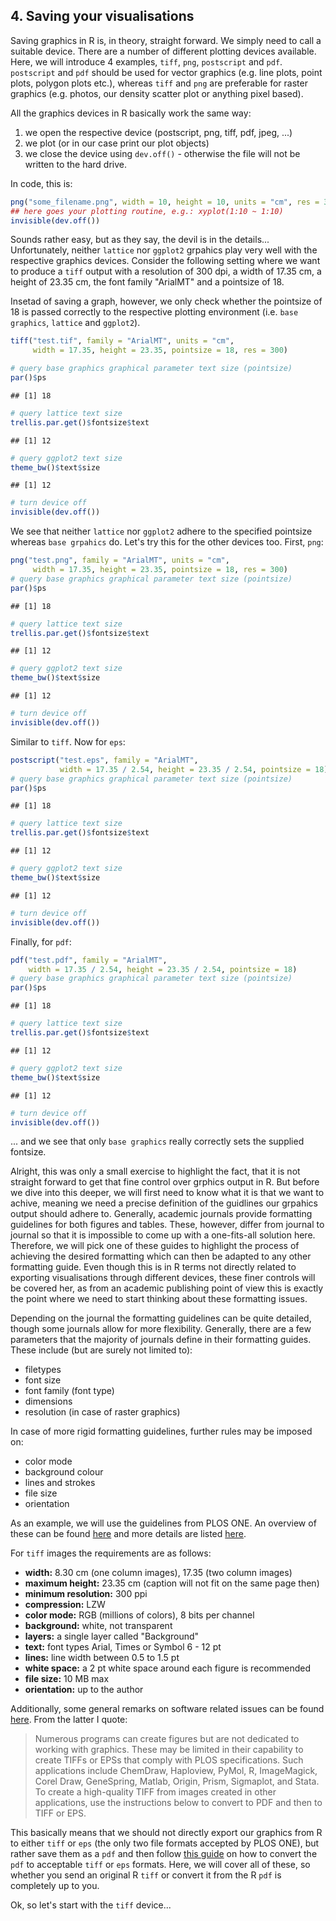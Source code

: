 

## 4. Saving your visualisations

Saving graphics in R is, in theory, straight forward. We simply need to call a suitable device. There are a number of different plotting devices available. Here, we will introduce 4 examples, `tiff`, `png`, `postscript` and `pdf`. `postscript` and `pdf` should be used for vector graphics (e.g. line plots, point plots, polygon plots etc.), whereas `tiff` and `png` are preferable for raster graphics (e.g. photos, our density scatter plot or anything pixel based).

All the graphics devices in R basically work the same way:

1. we open the respective device (postscript, png, tiff, pdf, jpeg, ...)
2. we plot (or in our case print our plot objects)
3. we close the device using `dev.off()` - otherwise the file will not be written to the hard drive.

In code, this is:


```r
png("some_filename.png", width = 10, height = 10, units = "cm", res = 300)
## here goes your plotting routine, e.g.: xyplot(1:10 ~ 1:10)
invisible(dev.off())
```

Sounds rather easy, but as they say, the devil is in the details... Unfortunately, neither `lattice` nor `ggplot2` grpahics play very well with the respective graphics devices. Consider the following setting where we want to produce a `tiff` output with a resolution of 300 dpi, a width of 17.35 cm, a height of 23.35 cm, the font family "ArialMT" and a pointsize of 18.

Insetad of saving a graph, however, we only check whether the pointsize of 18 is passed correctly to the respective plotting environment (i.e. `base graphics`, `lattice` and `ggplot2`).


```r
tiff("test.tif", family = "ArialMT", units = "cm",
     width = 17.35, height = 23.35, pointsize = 18, res = 300)

# query base graphics graphical parameter text size (pointsize)
par()$ps
```

```
## [1] 18
```

```r
# query lattice text size
trellis.par.get()$fontsize$text
```

```
## [1] 12
```

```r
# query ggplot2 text size
theme_bw()$text$size
```

```
## [1] 12
```

```r
# turn device off
invisible(dev.off())
```

We see that neither `lattice` nor `ggplot2` adhere to the specified pointsize whereas `base grpahics` do. Let's try this for the other devices too. First, `png`:


```r
png("test.png", family = "ArialMT", units = "cm",
     width = 17.35, height = 23.35, pointsize = 18, res = 300)
# query base graphics graphical parameter text size (pointsize)
par()$ps
```

```
## [1] 18
```

```r
# query lattice text size
trellis.par.get()$fontsize$text
```

```
## [1] 12
```

```r
# query ggplot2 text size
theme_bw()$text$size
```

```
## [1] 12
```

```r
# turn device off
invisible(dev.off())
```

Similar to `tiff`. Now for `eps`:


```r
postscript("test.eps", family = "ArialMT",
           width = 17.35 / 2.54, height = 23.35 / 2.54, pointsize = 18)
# query base graphics graphical parameter text size (pointsize)
par()$ps
```

```
## [1] 18
```

```r
# query lattice text size
trellis.par.get()$fontsize$text
```

```
## [1] 12
```

```r
# query ggplot2 text size
theme_bw()$text$size
```

```
## [1] 12
```

```r
# turn device off
invisible(dev.off())
```

Finally, for `pdf`:


```r
pdf("test.pdf", family = "ArialMT",
    width = 17.35 / 2.54, height = 23.35 / 2.54, pointsize = 18)
# query base graphics graphical parameter text size (pointsize)
par()$ps
```

```
## [1] 18
```

```r
# query lattice text size
trellis.par.get()$fontsize$text
```

```
## [1] 12
```

```r
# query ggplot2 text size
theme_bw()$text$size
```

```
## [1] 12
```

```r
# turn device off
invisible(dev.off())
```

... and we see that only `base graphics` really correctly sets the supplied fontsize.

Alright, this was only a small exercise to highlight the fact, that it is not straight forward to get that fine control over grphics output in R. But before we dive into this deeper, we will first need to know what it is that we want to achive, meaning we need a precise definition of the guidlines our grpahics output should adhere to. Generally, academic journals provide formatting guidelines for both figures and tables. These, however, differ from journal to journal so that it is impossible to come up with a one-fits-all solution here. Therefore, we will pick one of these guides to highlight the process of achieving the desired formatting which can then be adapted to any other formatting guide. Even though this is in R terms not directly related to exporting visualisations through different devices, these finer controls will be covered her, as from an academic publishing point of view this is exactly the point where we need to start thinking about these formatting issues.

Depending on the journal the formatting guidelines can be quite detailed, though some journals allow for more flexibility. Generally, there are a few parameters that the majority of journals define in their formatting guides. These include (but are surely not limited to):

* filetypes
* font size
* font family (font type)
* dimensions
* resolution (in case of raster graphics)

In case of more rigid formatting guidelines, further rules may be imposed on:

* color mode
* background colour
* lines and strokes
* file size
* orientation

As an example, we will use the guidelines from PLOS ONE. An overview of these can be found [here](http://www.plosone.org/static/figureGuidelines#figures) and more details are listed [here](http://www.plosone.org/static/figureSpecifications). 

For `tiff` images the requirements are as follows:

* __width:__ 8.30 cm (one column images), 17.35 (two column images)
* __maximum height:__ 23.35 cm (caption will not fit on the same page then)
* __minimum resolution:__ 300 ppi
* __compression:__ LZW
* __color mode:__ RGB (millions of colors), 8 bits per channel
* __background:__ white, not transparent
* __layers:__ a single layer called "Background"
* __text:__ font types Arial, Times or Symbol 6 - 12 pt
* __lines:__ line width between 0.5 to 1.5 pt
* __white space:__ a 2 pt white space around each figure is recommended
* __file size:__ 10 MB max
* __orientation:__ up to the author

Additionally, some general remarks on software related issues can be found [here](http://www.plosone.org/static/figureInstructions). From the latter I quote:

> Numerous programs can create figures but are not dedicated to working with graphics. These may be limited in their capability to create TIFFs or EPSs that comply with PLOS specifications. Such applications include ChemDraw, Haploview, PyMol, R, ImageMagick, Corel Draw, GeneSpring, Matlab, Origin, Prism, Sigmaplot, and Stata. To create a high-quality TIFF from images created in other applications, use the instructions below to convert to PDF and then to TIFF or EPS.

This basically means that we should not directly export our graphics from R to either `tiff` or `eps` (the only two file formats accepted by PLOS ONE), but rather save them as a `pdf` and then follow [this guide](http://www.plosone.org/static/figureInstructions#convertingfigs) on how to convert the `pdf` to acceptable `tiff` or `eps` formats. Here, we will cover all of these, so whether you send an original R `tiff` or convert it from the R `pdf` is completely up to you.

Ok, so let's start with the `tiff` device...
